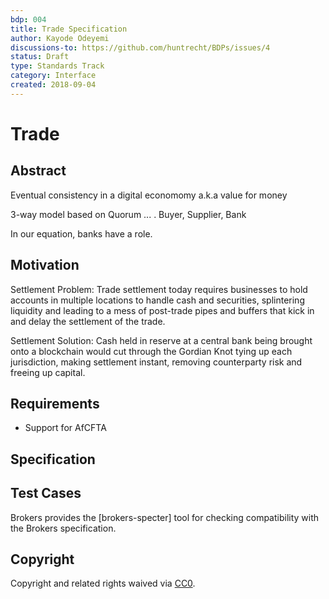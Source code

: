 ```yaml
---
bdp: 004
title: Trade Specification
author: Kayode Odeyemi
discussions-to: https://github.com/huntrecht/BDPs/issues/4
status: Draft
type: Standards Track
category: Interface
created: 2018-09-04
---
```

# Trade

## Abstract
Eventual consistency in a digital economomy a.k.a value for money

3-way model based on Quorum ... . Buyer, Supplier, Bank

In our equation, banks have a role.

## Motivation
Settlement Problem: Trade settlement today requires businesses to hold accounts
in multiple locations to handle cash and securities, splintering liquidity and
leading to a mess of post-trade pipes and buffers that kick in and delay the
settlement of the trade.

Settlement Solution: Cash held in reserve at a central bank being brought onto a
blockchain would cut through the Gordian Knot tying up each jurisdiction, making
settlement instant, removing counterparty risk and freeing up capital.

## Requirements
- Support for AfCFTA

## Specification

## Test Cases
Brokers provides the [brokers-specter] tool for checking compatibility with the Brokers specification.

## Copyright
Copyright and related rights waived via
[CC0](https://creativecommons.org/publicdomain/zero/1.0/).
